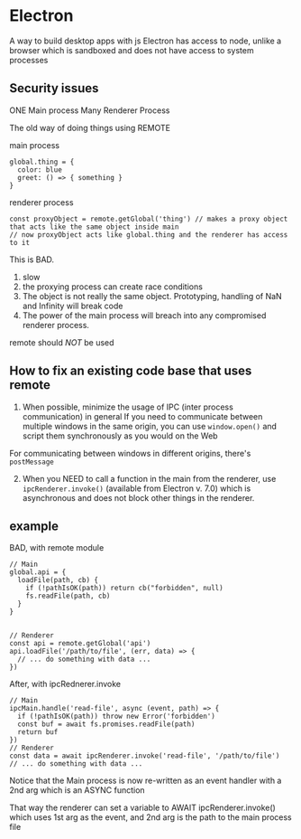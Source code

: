# Electron

A way to build desktop apps with js
Electron has access to node, unlike a browser which is sandboxed and does not have access to system processes

## Security issues

ONE Main process
Many Renderer Process

The old way of doing things using REMOTE

main process

```
global.thing = {
  color: blue
  greet: () => { something }
}

```

renderer process

```
const proxyObject = remote.getGlobal('thing') // makes a proxy object that acts like the same object inside main
// now proxyObject acts like global.thing and the renderer has access to it
```

This is BAD.

1. slow
2. the proxying process can create race conditions
3. The object is not really the same object. Prototyping, handling of NaN and Infinity will break code
4. The power of the main process will breach into any compromised renderer process.

remote should <em>NOT</em> be used

## How to fix an existing code base that uses remote

1. When possible, minimize the usage of IPC (inter process communication) in general
   If you need to communicate between multiple windows in the same origin, you can use `window.open()` and script them synchronously as you would on the Web

For communicating between windows in different origins, there's `postMessage`

2. When you NEED to call a function in the main from the renderer, use `ipcRenderer.invoke()` (available from Electron v. 7.0) which is asynchronous and does not block other things in the renderer.

## example

BAD, with remote module

```
// Main
global.api = {
  loadFile(path, cb) {
    if (!pathIsOK(path)) return cb("forbidden", null)
    fs.readFile(path, cb)
  }
}


// Renderer
const api = remote.getGlobal('api')
api.loadFile('/path/to/file', (err, data) => {
  // ... do something with data ...
})
```

After, with ipcRednerer.invoke

```
// Main
ipcMain.handle('read-file', async (event, path) => {
  if (!pathIsOK(path)) throw new Error('forbidden')
  const buf = await fs.promises.readFile(path)
  return buf
})
// Renderer
const data = await ipcRenderer.invoke('read-file', '/path/to/file')
// ... do something with data ...
```

Notice that the Main process is now re-written as an event handler with a 2nd arg which is an ASYNC function

That way the renderer can set a variable to AWAIT ipcRenderer.invoke() which uses 1st arg as the event, and 2nd arg is the path to the main process file
